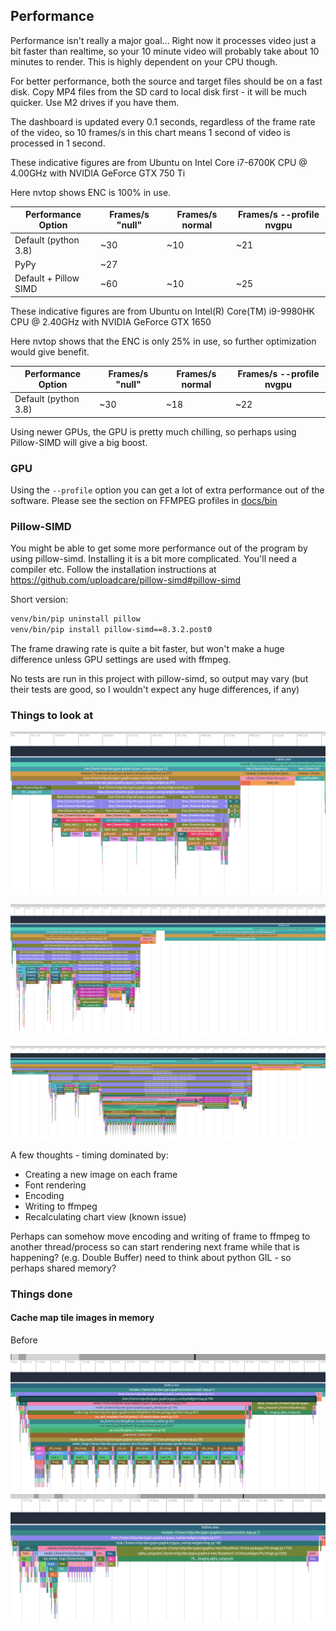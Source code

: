 ## Performance

Performance isn't really a major goal... Right now it processes video just a bit faster than realtime, so your 10 minute
video will probably take about 10 minutes to render. This is highly dependent on your CPU though.

For better performance, both the source and target files should be on a fast disk. Copy MP4 files from the SD card to local disk first - it will be much quicker. Use M2 drives if you have them.

The dashboard is updated every 0.1 seconds, regardless of the frame rate of the video, so 10 frames/s in this chart 
means 1 second of video is processed in 1 second.

These indicative figures are from Ubuntu on Intel Core i7-6700K CPU @ 4.00GHz with NVIDIA GeForce GTX 750 Ti

Here nvtop shows ENC is 100% in use.

| Performance Option    | Frames/s "null" | Frames/s normal | Frames/s --profile nvgpu |
|-----------------------|-----------------|-----------------|--------------------------|
| Default (python 3.8)  | ~30             | ~10             | ~21                      | 
| PyPy                  | ~27             |                 |                          |
| Default + Pillow SIMD | ~60             | ~10             | ~25                      |

These indicative figures are from Ubuntu on Intel(R) Core(TM) i9-9980HK CPU @ 2.40GHz with NVIDIA GeForce GTX 1650

Here nvtop shows that the ENC is only 25% in use, so further optimization would give benefit.

| Performance Option    | Frames/s "null" | Frames/s normal | Frames/s --profile nvgpu |
|-----------------------|-----------------|-----------------|--------------------------|
| Default (python 3.8)  | ~30             | ~18             | ~22                      | 

Using newer GPUs, the GPU is pretty much chilling, so perhaps using Pillow-SIMD will give a big boost.

### GPU

Using the `--profile` option you can get a lot of extra performance out of the software. Please see the section on 
FFMPEG profiles in [docs/bin](docs/bin)

### Pillow-SIMD

You might be able to get some more performance out of the program by using pillow-simd. Installing it is a bit more
complicated. You'll need a compiler etc. Follow the installation instructions
at https://github.com/uploadcare/pillow-simd#pillow-simd

Short version:
```bash
venv/bin/pip uninstall pillow
venv/bin/pip install pillow-simd==8.3.2.post0
```
The frame drawing rate is quite a bit faster, but won't make a huge difference unless GPU settings are used with ffmpeg.

No tests are run in this project with pillow-simd, so output may vary (but their tests are good, so I wouldn't expect any huge differences, if any)

### Things to look at

![Flamegraph](examples/perfetto-capture-2022-28-11.png)

![Flamegraph](examples/perfetto-capture-2023-02-07-ffmpeg-wait.png)

![Flamegraph](examples/perfetto-capture-2023-02-07-map-images-new-map.png)


A few thoughts - timing dominated by:
 - Creating a new image on each frame
 - Font rendering
 - Encoding
 - Writing to ffmpeg
 - Recalculating chart view (known issue)

Perhaps can somehow move encoding and writing of frame to ffmpeg to another thread/process so can start rendering next frame while that is happening? (e.g. Double Buffer)
need to think about python GIL - so perhaps shared memory? 

### Things done

#### Cache map tile images in memory

Before 

![Before](examples/perfetto-capture-map-before.png)
![After](examples/perfetto-capture-map-after.png)



